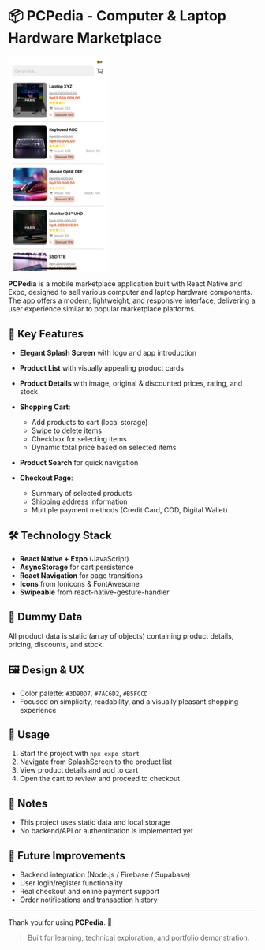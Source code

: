 # 📦 PCPedia - Computer & Laptop Hardware Marketplace

<img src="image.png" width=40% height=40%>

**PCPedia** is a mobile marketplace application built with React Native and Expo, designed to sell various computer and laptop hardware components. The app offers a modern, lightweight, and responsive interface, delivering a user experience similar to popular marketplace platforms.

## 🎯 Key Features

* **Elegant Splash Screen** with logo and app introduction
* **Product List** with visually appealing product cards
* **Product Details** with image, original & discounted prices, rating, and stock
* **Shopping Cart**:

  * Add products to cart (local storage)
  * Swipe to delete items
  * Checkbox for selecting items
  * Dynamic total price based on selected items
* **Product Search** for quick navigation
* **Checkout Page**:

  * Summary of selected products
  * Shipping address information
  * Multiple payment methods (Credit Card, COD, Digital Wallet)

## 🛠 Technology Stack

* **React Native + Expo** (JavaScript)
* **AsyncStorage** for cart persistence
* **React Navigation** for page transitions
* **Icons** from Ionicons & FontAwesome
* **Swipeable** from react-native-gesture-handler

## 🧪 Dummy Data

All product data is static (array of objects) containing product details, pricing, discounts, and stock.

## 🖼️ Design & UX

* Color palette: `#3D90D7`, `#7AC6D2`, `#B5FCCD`
* Focused on simplicity, readability, and a visually pleasant shopping experience

## 🚀 Usage

1. Start the project with `npx expo start`
2. Navigate from SplashScreen to the product list
3. View product details and add to cart
4. Open the cart to review and proceed to checkout

## 📌 Notes

* This project uses static data and local storage
* No backend/API or authentication is implemented yet

## 🔮 Future Improvements

* Backend integration (Node.js / Firebase / Supabase)
* User login/register functionality
* Real checkout and online payment support
* Order notifications and transaction history

---

Thank you for using **PCPedia**. 🚀

> Built for learning, technical exploration, and portfolio demonstration.

